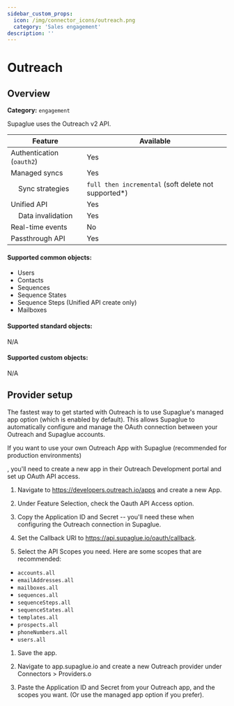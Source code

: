 ```yaml
---
sidebar_custom_props:
  icon: /img/connector_icons/outreach.png
  category: 'Sales engagement'
description: ''
---
```


# Outreach

## Overview

**Category:** `engagement`

Supaglue uses the Outreach v2 API.

| Feature                              | Available                                             |
| ------------------------------------ | ----------------------------------------------------- |
| Authentication (`oauth2`)            | Yes                                                   |
| Managed syncs                        | Yes                                                   |
| &nbsp;&nbsp;&nbsp; Sync strategies   | `full then incremental` (soft delete not supported\*) |
| Unified API                          | Yes                                                   |
| &nbsp;&nbsp;&nbsp; Data invalidation | Yes                                                   |
| Real-time events                     | No                                                    |
| Passthrough API                      | Yes                                                   |

#### Supported common objects:

- Users
- Contacts
- Sequences
- Sequence States
- Sequence Steps (Unified API create only)
- Mailboxes

#### Supported standard objects:

N/A

#### Supported custom objects:

N/A

## Provider setup

The fastest way to get started with Outreach is to use Supaglue's managed app option (which is enabled by default). This allows Supaglue to automatically configure and manage the OAuth connection between your Outreach and Supaglue accounts.

If you want to use your own Outreach App with Supaglue (recommended for production environments)

, you'll need to create a new app in their Outreach Development portal and set up OAuth API access.

1. Navigate to https://developers.outreach.io/apps and create a new App.

1. Under Feature Selection, check the Oauth API Access option.

1. Copy the Application ID and Secret -- you'll need these when configuring the Outreach connection in Supaglue.

1. Set the Callback URI to https://api.supaglue.io/oauth/callback.

1. Select the API Scopes you need. Here are some scopes that are recommended:

  - `accounts.all`
  - `emailAddresses.all`
  - `mailboxes.all`
  - `sequences.all`
  - `sequenceSteps.all`
  - `sequenceStates.all`
  - `templates.all`
  - `prospects.all`
  - `phoneNumbers.all`
  - `users.all`

1. Save the app.

1. Navigate to app.supaglue.io and create a new Outreach provider under Connectors > Providers.o

1. Paste the Application ID and Secret from your Outreach app, and the scopes you want. (Or use the managed app option if you prefer).

